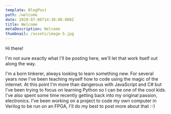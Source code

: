 ```yaml
---
template: BlogPost
path: /welcome
date: 2020-07-06T14:30:00.000Z
title: Welcome
metaDescription: Welcome
thumbnail: /assets/image-5.jpg
---
```

Hi there!

I'm not sure exactly what I'll be posting here, we'll let that work itself out along the way. 

I'm a born tinkerer, always looking to learn something new. For several years now I've been teaching myself how to code using the magic of the internet. At this point I'm more than dangerous with JavaScript and C# but I've been trying to focus on learning Python so I can be one of the cool kids. I've also spent some time recently getting back into my original passion, electronics. I've been working on a project to code my own computer in Verilog to be run on an FPGA, I'll do my best to post more about that :-)
